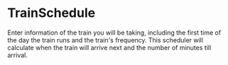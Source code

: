 # TrainSchedule

 Enter information of the train you will be taking, including the first time of the day the train runs and the train's frequency. This scheduler will calculate when the train will arrive next and the number of minutes till arrival.